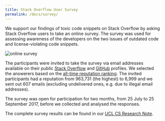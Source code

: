 ```yaml
---
title: Stack Overflow User Survey
permalink: /docs/survey/
---
```


We support our findings of
toxic code snippets on Stack Overflow by asking Stack
Overflow users to take an online survey. The survey was used for assessing awareness of
the developers on the two issues of outdated code and license-violating code
snippets.

![online survey](../../img/survey.png "Online Survey")

The participants were invited to take the survey via email addresses available
on their public [Stack Overflow](https://stackoverflow.com) and [GitHub](https://github.com)
profiles. We selected the answerers
based on the [all-time reputation ranking](https://stackoverflow.com/users?tab=Reputation&filter=all). The
invited participants had a reputation from 963,731 (the highest) to 6,999 and
we sent out 607 emails (excluding undelivered ones, e.g. due to
illegal email addresses).

The survey was
open for participation for two months, from 25 July to 25 September 2017, before
we collected and analysed the responses.

The complete survey results can be found in our [UCL CS Research Note](#).
